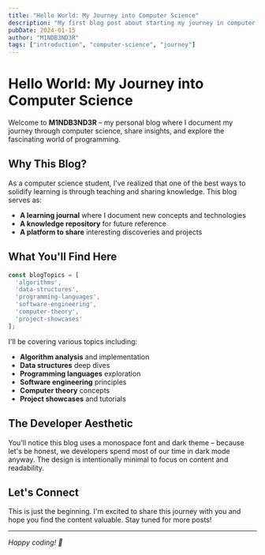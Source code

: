 ```yaml
---
title: "Hello World: My Journey into Computer Science"
description: "My first blog post about starting my journey in computer science and why I created this blog."
pubDate: 2024-01-15
author: "M1NDB3ND3R"
tags: ["introduction", "computer-science", "journey"]
---
```


# Hello World: My Journey into Computer Science

Welcome to **M1NDB3ND3R** – my personal blog where I document my journey through computer science, share insights, and explore the fascinating world of programming.

## Why This Blog?

As a computer science student, I've realized that one of the best ways to solidify learning is through teaching and sharing knowledge. This blog serves as:

- **A learning journal** where I document new concepts and technologies
- **A knowledge repository** for future reference
- **A platform to share** interesting discoveries and projects

## What You'll Find Here

```javascript
const blogTopics = [
  'algorithms',
  'data-structures',
  'programming-languages',
  'software-engineering',
  'computer-theory',
  'project-showcases'
];
```

I'll be covering various topics including:
- **Algorithm analysis** and implementation
- **Data structures** deep dives
- **Programming languages** exploration
- **Software engineering** principles
- **Computer theory** concepts
- **Project showcases** and tutorials

## The Developer Aesthetic

You'll notice this blog uses a monospace font and dark theme – because let's be honest, we developers spend most of our time in dark mode anyway. The design is intentionally minimal to focus on content and readability.

## Let's Connect

This is just the beginning. I'm excited to share this journey with you and hope you find the content valuable. Stay tuned for more posts!

---

*Happy coding! 🚀*